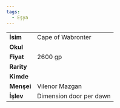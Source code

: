 ```yaml
---
tags:
  - Eşya
---  
```

  
|  |  |  
|---|---|  
| **İsim** | Cape of Wabronter|  
| **Okul** | |  
| **Fiyat** | 2600 gp|  
| **Rarity** | |  
| **Kimde** | |  
| **Menşei** | Vilenor Mazgan|  
| **İşlev** | Dimension door per dawn|  
